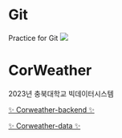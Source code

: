 # Git
Practice for Git
<img src="https://img.shields.io/badge/#339933?style=flat&logo=nodedotjs&logoColor=white"/>
# CorWeather
2023년 충북대학교 빅데이터시스템 


[✨ Corweather-backend ✨](http://www.festival-ing.com)


[✨ Corweather-data ✨](https://www.festival-ing.org/#/)
